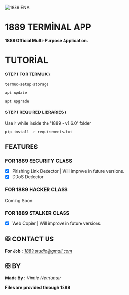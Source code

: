 ![1889IENA](https://github.com/user-attachments/assets/1bb97664-505e-4df8-b4f4-076e58c08e4d)


# 1889 TERMİNAL APP

**1889 Official Multi-Purpose Application.**


# TUTORİAL



#### STEP ( FOR TERMUX )

```
termux-setup-storage
```
```
apt update
```
```
apt upgrade
```


#### STEP ( REQUIRED LIBRARIES )

Use it while inside the '1889 - v1.6.0' folder
```
pip install -r requirements.txt
```


## FEATURES 

### FOR 1889 SECURITY CLASS

- [x] Phishing Link Dedector | Will improve in future versions.
- [x] DDoS Dedector 

### FOR 1889 HACKER CLASS 

Coming Soon

### FOR 1889 STALKER CLASS

- [x] Web Copier | Will improve in future versions.


## ✠ CONTACT US 

**For Job :** *1889.studio@gmail.com*



## ✠ BY 

**Made By :** *Vinnie NetHunter*

**Files are provided through 1889**
